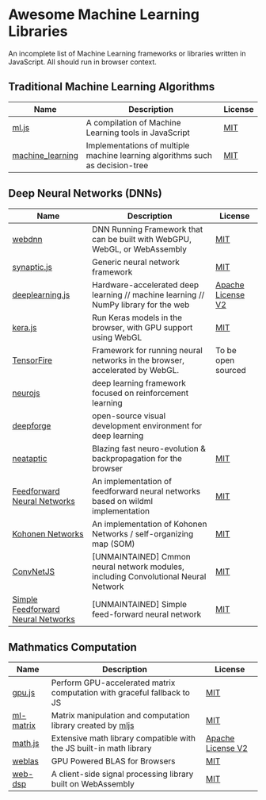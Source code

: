 # Awesome Machine Learning Libraries
An incomplete list of Machine Learning frameworks or libraries written in JavaScript. All should run in browser context. 

## Traditional Machine Learning Algorithms 
Name | Description | License
--- | --- | ---
[ml.js](https://github.com/mljs/ml) | A compilation of Machine Learning tools in JavaScript | [MIT](http://opensource.org/licenses/MIT)
[machine_learning](https://github.com/junku901/machine_learning) | Implementations of multiple machine learning algorithms such as decision-tree | [MIT](http://opensource.org/licenses/MIT)




## Deep Neural Networks (DNNs) 
Name | Description | License
--- | --- | ---
[webdnn](https://github.com/mil-tokyo/webdnn) | DNN Running Framework that can be built with WebGPU, WebGL, or WebAssembly | [MIT](http://opensource.org/licenses/MIT)
[synaptic.js](https://github.com/cazala/synaptic)| Generic neural network framework | [MIT](http://opensource.org/licenses/MIT)
[deeplearning.js](https://github.com/PAIR-code/deeplearnjs)| Hardware-accelerated deep learning // machine learning // NumPy library for the web | [Apache License V2](https://www.apache.org/licenses/LICENSE-2.0)
[kera.js](https://github.com/transcranial/keras-js)| Run Keras models in the browser, with GPU support using WebGL | [MIT](http://opensource.org/licenses/MIT)
[TensorFire](https://tenso.rs/) | Framework for running neural networks in the browser, accelerated by WebGL. | To be open sourced
[neurojs](https://github.com/janhuenermann/neurojs) | deep learning framework focused on reinforcement learning | |
[deepforge](https://github.com/deepforge-dev/deepforge) | open-source visual development environment for deep learning | |
[neataptic](https://github.com/wagenaartje/neataptic) | Blazing fast neuro-evolution & backpropagation for the browser |[MIT](http://opensource.org/licenses/MIT)
[Feedforward Neural Networks](https://github.com/mljs/feedforward-neural-networks) | An implementation of feedforward neural networks based on wildml implementation | [MIT](http://opensource.org/licenses/MIT)
[Kohonen Networks](https://github.com/mljs/som) | An implementation of Kohonen Networks / self-organizing map (SOM) | [MIT](http://opensource.org/licenses/MIT)
[ConvNetJS](https://github.com/karpathy/convnetjs) | [UNMAINTAINED] Cmmon neural network modules, including Convolutional Neural Network  |[MIT](http://opensource.org/licenses/MIT)
[Simple Feedforward Neural Networks](https://github.com/harthur/brain)| [UNMAINTAINED] Simple feed-forward neural network | [MIT](http://opensource.org/licenses/MIT)


## Mathmatics Computation 

Name | Description | License
--- | --- | ---
[gpu.js](http://gpu.rocks/) | Perform GPU-accelerated matrix computation with graceful fallback to JS | [MIT](http://opensource.org/licenses/MIT)
[ml-matrix](https://github.com/mljs/matrix) | Matrix manipulation and computation library created by [mljs](https://github.com/mljs) | [MIT](http://opensource.org/licenses/MIT)
[math.js](http://mathjs.org/) | Extensive math library compatible with the JS built-in math library | [Apache License V2](https://www.apache.org/licenses/LICENSE-2.0)
[weblas](https://github.com/waylonflinn/weblas) | GPU Powered BLAS for Browsers | [MIT](http://opensource.org/licenses/MIT)
[web-dsp](https://github.com/shamadee/web-dsp) | A client-side signal processing library built on WebAssembly | [MIT](https://github.com/shamadee/web-dsp/blob/master/LICENSE)